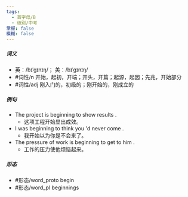 ```yaml
---
tags:
  - 首字母/B
  - 级别/中考
掌握: false
模糊: false
---
```

##### 词义
- 英：/bɪˈɡɪnɪŋ/； 美：/bɪˈɡɪnɪŋ/
- #词性/n  开始，起初，开端；开头，开篇；起源，起因；先兆，开始部分
- #词性/adj 刚入门的，初级的；刚开始的，刚成立的
##### 例句
- The project is beginning to show results .
	- 这项工程开始显出成效。
- I was beginning to think you 'd never come .
	- 我开始以为你是不会来了。
- The pressure of work is beginning to get to him .
	- 工作的压力使他烦恼起来。
##### 形态
- #形态/word_proto begin
- #形态/word_pl beginnings
